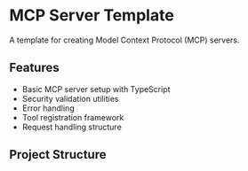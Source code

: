 # MCP Server Template

A template for creating Model Context Protocol (MCP) servers.

## Features

- Basic MCP server setup with TypeScript
- Security validation utilities
- Error handling
- Tool registration framework
- Request handling structure

## Project Structure